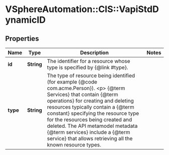 # VSphereAutomation::CIS::VapiStdDynamicID

## Properties
Name | Type | Description | Notes
------------ | ------------- | ------------- | -------------
**id** | **String** | The identifier for a resource whose type is specified by {@link #type}. | 
**type** | **String** | The type of resource being identified (for example {@code com.acme.Person}). &lt;p&gt; {@term Services} that contain {@term operations} for creating and deleting resources typically contain a {@term constant} specifying the resource type for the resources being created and deleted. The API metamodel metadata {@term services} include a {@term service} that allows retrieving all the known resource types. | 


